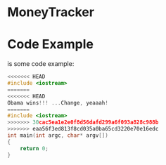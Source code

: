 # MoneyTracker

Code Example
============

is some code example:
```c++
<<<<<<< HEAD
#include <iostream>
=======
<<<<<<< HEAD
Obama wins!!! ...Change, yeaaah!
=======
#include <iostream>
>>>>>>> 30cac5ea1e2e0f8d56dafd299a6f093a828c988b
>>>>>>> eaa56f3ed813f8cd035a0ba65cd3220e70e16edc
int main(int argc, char* argv[])
{
	return 0;
}
```